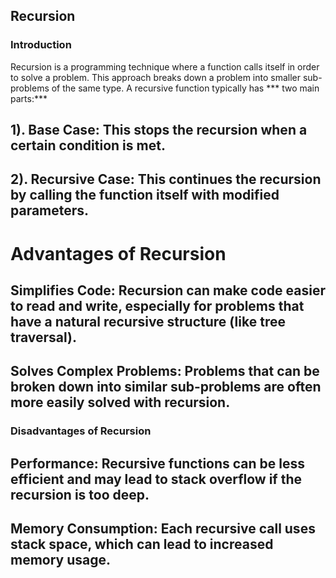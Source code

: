 ## Recursion
### Introduction
Recursion is a programming technique where a function calls itself in order to solve a problem. This approach breaks down a problem into smaller sub-problems of the same type. A recursive function typically has *** two main parts:***

## 1). Base Case: This stops the recursion when a certain condition is met.
## 2). Recursive Case: This continues the recursion by calling the function itself with modified parameters.

# Advantages of Recursion
## Simplifies Code: Recursion can make code easier to read and write, especially for problems that have a natural recursive structure (like tree traversal).
## Solves Complex Problems: Problems that can be broken down into similar sub-problems are often more easily solved with recursion.

### Disadvantages of Recursion
## Performance: Recursive functions can be less efficient and may lead to stack overflow if the recursion is too deep.
## Memory Consumption: Each recursive call uses stack space, which can lead to increased memory usage.
